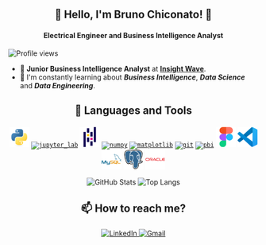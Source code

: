 ## <p align="center"> 👋 Hello, I'm Bruno Chiconato! 👋 </p>

#### <p align="center"> **Electrical Engineer and Business Intelligence Analyst** </p>

![Profile views](https://komarev.com/ghpvc/?username=BrunoChiconato&color=blue)


- 🔭 **Junior Business Intelligence Analyst** at **[Insight Wave](https://www.linkedin.com/company/insight-wave-tech/?originalSubdomain=br)**.
-  🌱 I'm constantly learning about _**Business Intelligence**_, _**Data Science**_ and _**Data Engineering**_.


## <p align="center"> 🚀 Languages and Tools </p>
<section>
    <p align="center">
        <!-- Python -->
        <a href="https://www.python.org" target="_blank" rel="noreferrer"><code><img src="https://raw.githubusercontent.com/devicons/devicon/master/icons/python/python-original.svg" alt="python" width="40" height="40"/></code></a>
        <!-- Jupyter -->
        <a href="https://jupyter.org/" target="_blank" rel="noreferrer"><code><img src="https://cdn.jsdelivr.net/gh/devicons/devicon/icons/jupyter/jupyter-original.svg" alt="jupyter_lab" width="40" height="40"/></code></a>
        <!-- Pandas -->
        <a href="https://pandas.pydata.org/" target="_blank" rel="noreferrer"><code><img src="https://raw.githubusercontent.com/devicons/devicon/2ae2a900d2f041da66e950e4d48052658d850630/icons/pandas/pandas-original.svg" alt="pandas" width="40" height="40"/></code></a>
        <!-- Numpy -->
        <a href="https://numpy.org/" target="_blank" rel="noreferrer"><code><img src="https://cdn.jsdelivr.net/gh/devicons/devicon/icons/numpy/numpy-original.svg" alt="numpy" width="40" height="40"/></code></a>
        <!-- Matplotlib -->
        <a href="https://matplotlib.org/" target="_blank" rel="noreferrer"><code><img src="https://cdn.jsdelivr.net/gh/devicons/devicon/icons/matplotlib/matplotlib-original.svg" alt="matplotlib" width="40" height="40"/></code></a>
        <!-- Git -->
        <a href="https://git-scm.com/" target="_blank" rel="noreferrer"><code><img src="https://www.vectorlogo.zone/logos/git-scm/git-scm-icon.svg" alt="git" width="40" height="40"/></code></a>
        <!-- PBI -->
        <a href="https://www.microsoft.com/en-us/power-platform/products/power-bi" target="_blank" rel="noreferrer"><code><img src="https://camo.githubusercontent.com/511b9274ea9ab37e1f794e2b13370d9154e67190d72f871f39581a238cc35185/68747470733a2f2f75706c6f61642e77696b696d656469612e6f72672f77696b6970656469612f636f6d6d6f6e732f7468756d622f632f63662f4e65775f506f7765725f42495f4c6f676f2e7376672f36303070782d4e65775f506f7765725f42495f4c6f676f2e7376672e706e67" alt="pbi" width="40" height="40"/></code></a>
        <!-- Figma -->
        <a href="https://www.figma.com/" target="_blank" rel="noreferrer"><code><img src="https://raw.githubusercontent.com/devicons/devicon/master/icons/figma/figma-original.svg" alt="figma" width="40" height="40"/></code></a>
        <!-- VS Code -->
        <a href="https://code.visualstudio.com/" target="_blank" rel="noreferrer"><code><img src="https://raw.githubusercontent.com/devicons/devicon/master/icons/vscode/vscode-original.svg" alt="vscode" width="40" height="40"/></code></a>
        <!-- My SQL -->
        <a href="https://www.mysql.com/" target="_blank" rel="noreferrer"><code><img src="https://raw.githubusercontent.com/devicons/devicon/master/icons/mysql/mysql-original-wordmark.svg" alt="mysql" width="40" height="40"/></code></a>
        <!-- Postgres -->
        <a href="https://www.postgresql.org/" target="_blank" rel="noreferrer"><code><img src="https://raw.githubusercontent.com/devicons/devicon/master/icons/postgresql/postgresql-original.svg" alt="postgres" width="40" height="40"/></code></a>
        <!-- Oracle -->
        <a href="https://www.oracle.com/" target="_blank" rel="noreferrer"><code><img src="https://raw.githubusercontent.com/devicons/devicon/master/icons/oracle/oracle-original.svg" alt="oracle" width="40" height="40"/></code></a>
    </p>
</section>

<div align="center">
  <img src="https://github-readme-stats.vercel.app/api?username=BrunoChiconato&show_icons=true&theme=radical" alt="GitHub Stats" style="width: 51%;"/>
  <img src="https://github-readme-stats.vercel.app/api/top-langs/?username=BrunoChiconato&layout=compact&theme=radical" alt="Top Langs" style="width: 46%;"/>
</div>

## <p align="center"> 📫 How to reach me? </p>
<div align="center">
  <a href="https://www.linkedin.com/in/brunochiconato">
    <img src="https://img.shields.io/badge/LinkedIn-0077B5?style=for-the-badge&logo=linkedin&logoColor=white" alt="LinkedIn"/>
  </a>
  <a href="mailto:brunochiconato01@gmail.com">
    <img src="https://img.shields.io/badge/Gmail-D14836?style=for-the-badge&logo=gmail&logoColor=white" alt="Gmail"/>
  </a>
</div>

